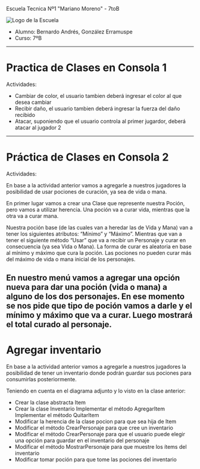 Escuela Tecnica Nº1 "Mariano Moreno" - 7toB 

![Logo de la Escuela](https://encrypted-tbn0.gstatic.com/images?q=tbn:ANd9GcQTekzz0AyAqjoSEVvnl6EIGzfdFfNvRRgTia4tJGoruA&s)

- Alumno: Bernardo Andrés, González Erramuspe
- Curso: 7ºB

---
# Practica de Clases en Consola 1
Actividades:
- Cambiar de color, el usuario tambien deberá ingresar el color al que desea cambiar
- Recibir daño, el usuario tambien deberá ingresar la fuerza del daño recibido
- Atacar, suponiendo que el usuario controla al primer jugardor, deberá atacar al jugador 2
---
# Práctica de Clases en Consola 2
Actividades:

En base a la actividad anterior vamos a agregarle a nuestros jugadores la posibilidad de usar pociones de curación, ya sea de vida o mana.

En primer lugar vamos a crear una Clase que represente nuestra Poción, pero vamos a utilizar herencia. Una poción va a curar vida, mientras que la otra va a curar mana.

Nuestra poción base (de las cuales van a heredar las de Vida y Mana) van a tener los siguientes atributos: “Mínimo” y “Máximo”. Mientras que van a tener el siguiente método “Usar” que va a recibir un Personaje y curar en consecuencia (ya sea Vida o Mana). La forma de curar es aleatoria en base al mínimo y máximo que cura la poción. Las pociones no pueden curar más del máximo de vida o mana inicial de los personajes.

En nuestro menú vamos a agregar una opción nueva para dar una poción (vida o mana) a alguno de los dos personajes. En ese momento se nos pide que tipo de poción vamos a darle y el mínimo y máximo que va a curar. Luego mostrará el total curado al personaje.
---
# Agregar inventario
En base a la actividad anterior vamos a agregarle a nuestros jugadores la posibilidad de tener un inventario donde podrán guardar sus pociones para consumirlas posteriormente.

Teniendo en cuenta en el diagrama adjunto y lo visto en la clase anterior:
- Crear la clase abstracta Item
- Crear la clase Inventario
   Implementar el método AgregarItem
   Implementar el método QuitarItem
- Modificar la herencia de la clase pocion para que sea hija de Item
- Modificar el método CrearPersonaje para que cree un inventario
- Modificar el método CrearPersonaje para que el usuario puede elegir una opción para guardar en el inventario del personaje
- Modificar el método MostrarPersonaje para que muestre los ítems del inventario
- Modificar tomar poción para que tome las pociones del inventario
